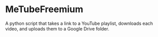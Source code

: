 # MeTubeFreemium
A python script that takes a link to a YouTube playlist, downloads each video, and uploads them to a Google Drive folder.
